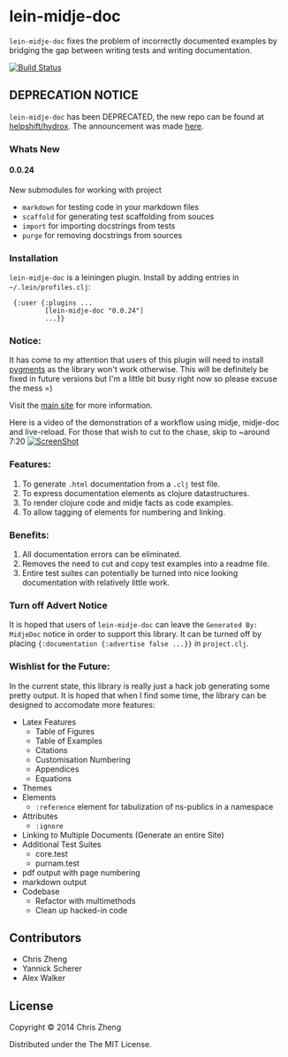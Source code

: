 # lein-midje-doc

`lein-midje-doc` fixes the problem of incorrectly documented examples by bridging the gap between writing tests and writing documentation.

[![Build Status](https://travis-ci.org/zcaudate/lein-midje-doc.svg?branch=master)](https://travis-ci.org/zcaudate/lein-midje-doc)

## DEPRECATION NOTICE

`lein-midje-doc` has been DEPRECATED, the new repo can be found at [helpshift/hydrox](https://github.com/helpshift/hydrox). The announcement was made [here](http://z.caudate.me/lein-midje-doc-is-now-hydrox/).

### Whats New

#### 0.0.24

New submodules for working with project

  - `markdown` for testing code in your markdown files
  - `scaffold` for generating test scaffolding from souces
  - `import`   for importing docstrings from tests
  - `purge`    for removing docstrings from sources


### Installation

`lein-midje-doc` is a leiningen plugin. Install by adding entries in `~/.lein/profiles.clj`:

     {:user {:plugins ...
             [lein-midje-doc "0.0.24"]
             ...}}

### Notice:
It has come to my attention that users of this plugin will need to install [pygments](http://pygments.org/) as the library won't work otherwise. This will be definitely be fixed in future versions but I'm a little bit busy right now so please excuse the mess =)


Visit the [main site](http://docs.caudate.me/lein-midje-doc/) for more information.

Here is a video of the demonstration of a workflow using midje, midje-doc and live-reload. For those that wish to cut to the chase, skip to ~around 7:20
[![ScreenShot](https://raw.github.com/zcaudate/lein-midje-doc/master/documentation_tool.png)](http://youtu.be/8FjvhDPIUWE)

### Features:
 1. To generate `.html` documentation from a `.clj` test file.
 2. To express documentation elements as clojure datastructures.
 3. To render clojure code and midje facts as code examples.
 4. To allow tagging of elements for numbering and linking.

### Benefits:
 1. All documentation errors can be eliminated.
 2. Removes the need to cut and copy test examples into a readme file.
 3. Entire test suites can potentially be turned into nice looking documentation with relatively little work.

### Turn off Advert Notice
It is hoped that users of `lein-midje-doc` can leave the `Generated By: MidjeDoc` notice in order to support this library. It can be turned off by placing `{:documentation {:advertise false ...}}` in `project.clj`.

### Wishlist for the Future:
In the current state, this library is really just a hack job generating some pretty output. It is hoped that when I find some time, the library can be designed to accomodate more features:

- Latex Features
  - Table of Figures
  - Table of Examples
  - Citations
  - Customisation Numbering
  - Appendices
  - Equations  
- Themes
- Elements
  - `:reference` element for tabulization of ns-publics in a namespace
- Attributes
  - `:ignore`
- Linking to Multiple Documents (Generate an entire Site)
- Additional Test Suites
  - core.test
  - purnam.test
- pdf output with page numbering
- markdown output
- Codebase
  - Refactor with multimethods
  - Clean up hacked-in code


## Contributors

- Chris Zheng
- Yannick Scherer
- Alex Walker

## License

Copyright © 2014 Chris Zheng

Distributed under the The MIT License.
